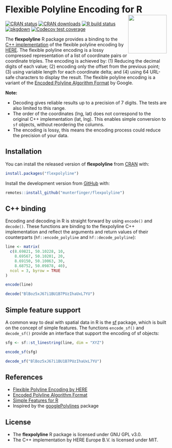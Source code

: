
# Flexible Polyline Encoding for R <img src="man/figures/logo.png" align="right" alt="" width="120" />

<!-- badges: start -->
[![CRAN status](https://www.r-pkg.org/badges/version/flexpolyline)](https://CRAN.R-project.org/package=flexpolyline)
[![CRAN downloads](https://cranlogs.r-pkg.org/badges/last-month/flexpolyline?color=brightgreen)](https://CRAN.R-project.org/package=flexpolyline)
[![R build status](https://github.com/munterfinger/flexpolyline/workflows/R-CMD-check/badge.svg)](https://github.com/munterfinger/flexpolyline/actions)
[![pkgdown](https://github.com/munterfinger/flexpolyline/workflows/pkgdown/badge.svg)](https://github.com/munterfinger/flexpolyline/actions)
[![Codecov test coverage](https://codecov.io/gh/munterfinger/flexpolyline/branch/master/graph/badge.svg)](https://codecov.io/gh/munterfinger/flexpolyline?branch=master)
<!-- badges: end -->

The **flexpolyline** R package provides a binding to the
[C++ implementation](https://github.com/heremaps/flexible-polyline/tree/master/cpp) of the
flexible polyline encoding by [HERE](https://github.com/heremaps/flexible-polyline).
The flexible polyline encoding is a lossy compressed representation of a list of
coordinate pairs or coordinate triples. The encoding is achieved by:
(1) Reducing the decimal digits of each value;
(2) encoding only the offset from the previous point;
(3) using variable length for each coordinate delta; and
(4) using 64 URL-safe characters to display the result.
The flexible polyline encoding is a variant of the [Encoded Polyline Algorithm Format](https://developers.google.com/maps/documentation/utilities/polylinealgorithm) by Google.

**Note:**

* Decoding gives reliable results up to a precision of 7 digits.
The tests are also limited to this range.
* The order of the coordinates (lng, lat) does not correspond to the original C++ implementation (lat, lng).
This enables simple conversion to `sf` objects, without reordering the columns.
* The encoding is lossy, this means the encoding process could reduce the precision of your data.

## Installation

You can install the released version of **flexpolyline** from [CRAN](https://CRAN.R-project.org/package=flexpolyline) with:

``` r
install.packages("flexpolyline")
```

Install the development version from [GitHub](https://github.com/munterfinger/flexpolyline) with:

``` r
remotes::install_github("munterfinger/flexpolyline")
```

## C++ binding

Encoding and decoding in R is straight forward by using `encode()` and `decode()`.
These functions are binding to the flexpolyline C++ implementation and reflect the arguments and return values of their counterparts (`hf::encode_polyline` and `hf::decode_polyline`):

``` r
line <- matrix(
  c(8.69821, 50.10228, 10,
    8.69567, 50.10201, 20,
    8.69150, 50.10063, 30,
    8.68752, 50.09878, 40),
  ncol = 3, byrow = TRUE
)

encode(line)

decode("BlBoz5xJ67i1BU1B7PUzIhaUxL7YU")
```

## Simple feature support
A common way to deal with spatial data in R is the
[sf](https://CRAN.R-project.org/package=sf) package, which is
built on the concept of simple features. The functions `encode_sf()` and
`decode_sf()` provide an interface that support the encoding of sf objects:

``` r
sfg <- sf::st_linestring(line, dim = "XYZ")

encode_sf(sfg)

decode_sf("BlBoz5xJ67i1BU1B7PUzIhaUxL7YU")
```

## References

* [Flexible Polyline Encoding by HERE](https://github.com/heremaps/flexible-polyline)
* [Encoded Polyline Algorithm Format](https://developers.google.com/maps/documentation/utilities/polylinealgorithm)
* [Simple Features for R](https://CRAN.R-project.org/package=sf)
* Inspired by the [googlePolylines](https://github.com/SymbolixAU/googlePolylines) package

## License

* The **flexpolyline** R package is licensed under GNU GPL v3.0.
* The C++ implementation by HERE Europe B.V. is licensed under MIT.
